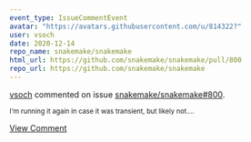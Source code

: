 ```yaml
---
event_type: IssueCommentEvent
avatar: "https://avatars.githubusercontent.com/u/814322?"
user: vsoch
date: 2020-12-14
repo_name: snakemake/snakemake
html_url: https://github.com/snakemake/snakemake/pull/800
repo_url: https://github.com/snakemake/snakemake
---
```


<a href='https://github.com/vsoch' target='_blank'>vsoch</a> commented on issue <a href='https://github.com/snakemake/snakemake/pull/800' target='_blank'>snakemake/snakemake#800</a>.

<small>I'm running it again in case it was transient, but likely not....</small>

<a href='https://github.com/snakemake/snakemake/pull/800' target='_blank'>View Comment</a>